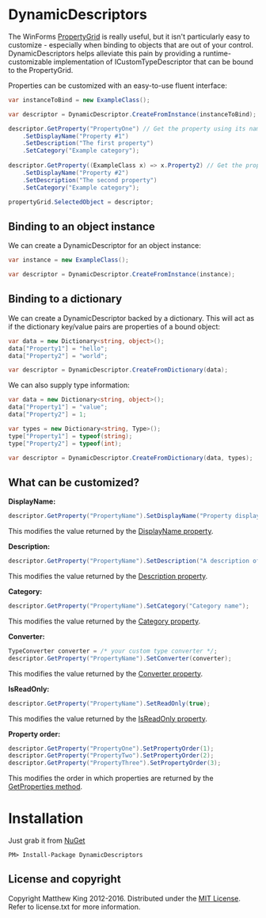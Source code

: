 DynamicDescriptors
==================

The WinForms [PropertyGrid](http://msdn.microsoft.com/en-us/library/system.windows.forms.propertygrid.aspx) is really useful, but it isn't particularly easy to customize - especially when binding to objects that are out of your control. DynamicDescriptors helps alleviate this pain by providing a runtime-customizable implementation of ICustomTypeDescriptor that can be bound to the PropertyGrid.

Properties can be customized with an easy-to-use fluent interface:

```csharp
var instanceToBind = new ExampleClass();

var descriptor = DynamicDescriptor.CreateFromInstance(instanceToBind);

descriptor.GetProperty("PropertyOne") // Get the property using its name.
    .SetDisplayName("Property #1")
    .SetDescription("The first property")
    .SetCategory("Example category");
    
descriptor.GetProperty((ExampleClass x) => x.Property2) // Get the property using an expression.
    .SetDisplayName("Property #2")
    .SetDescription("The second property")
    .SetCategory("Example category");

propertyGrid.SelectedObject = descriptor;
```

Binding to an object instance
-----------------------------

We can create a DynamicDescriptor for an object instance:

```csharp
var instance = new ExampleClass();

var descriptor = DynamicDescriptor.CreateFromInstance(instance);
```

Binding to a dictionary
-----------------------

We can create a DynamicDescriptor backed by a dictionary. This will act as if the dictionary key/value pairs are properties of a bound object:

```csharp
var data = new Dictionary<string, object>();
data["Property1"] = "hello";
data["Property2"] = "world";

var descriptor = DynamicDescriptor.CreateFromDictionary(data);
```

We can also supply type information:

```csharp
var data = new Dictionary<string, object>();
data["Property1"] = "value";
data["Property2"] = 1;

var types = new Dictionary<string, Type>();
type["Property1"] = typeof(string);
type["Property2"] = typeof(int);

var descriptor = DynamicDescriptor.CreateFromDictionary(data, types);
```

What can be customized?
-----------------------

**DisplayName:**
```csharp
descriptor.GetProperty("PropertyName").SetDisplayName("Property display name");
```
This modifies the value returned by the [DisplayName property](http://msdn.microsoft.com/en-us/library/system.componentmodel.memberdescriptor.displayname.aspx).

**Description:**
```csharp
descriptor.GetProperty("PropertyName").SetDescription("A description of the property");
```
This modifies the value returned by the [Description property](http://msdn.microsoft.com/en-us/library/system.componentmodel.memberdescriptor.description.aspx).

**Category:**
```csharp
descriptor.GetProperty("PropertyName").SetCategory("Category name");
```
This modifies the value returned by the [Category property](http://msdn.microsoft.com/en-us/library/system.componentmodel.memberdescriptor.category.aspx).

**Converter:**
```csharp
TypeConverter converter = /* your custom type converter */;
descriptor.GetProperty("PropertyName").SetConverter(converter);
```
This modifies the value returned by the [Converter property](http://msdn.microsoft.com/en-us/library/system.componentmodel.propertydescriptor.converter.aspx).

**IsReadOnly:**
```csharp
descriptor.GetProperty("PropertyName").SetReadOnly(true);
```
This modifies the value returned by the [IsReadOnly property](http://msdn.microsoft.com/en-us/library/system.componentmodel.propertydescriptor.isreadonly.aspx).

**Property order:**
```csharp
descriptor.GetProperty("PropertyOne").SetPropertyOrder(1);
descriptor.GetProperty("PropertyTwo").SetPropertyOrder(2);
descriptor.GetProperty("PropertyThree").SetPropertyOrder(3);
```
This modifies the order in which properties are returned by the [GetProperties method](http://msdn.microsoft.com/en-us/library/hc91c96t.aspx).

Installation
============

Just grab it from [NuGet](https://www.nuget.org/packages/DynamicDescriptors/)

```
PM> Install-Package DynamicDescriptors
```

License and copyright
---------------------
Copyright Matthew King 2012-2016.
Distributed under the [MIT License](http://opensource.org/licenses/MIT). Refer to license.txt for more information.
